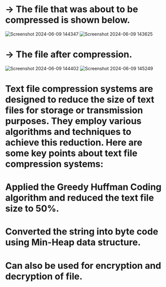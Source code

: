 
# -> The file that was about to be compressed is shown below.
![Screenshot 2024-06-09 144347](https://github.com/krishnaSaiSanga/File-Compressing-System/assets/150455517/45d38b92-bb03-48c3-a5a7-0fe634d0ff73)
![Screenshot 2024-06-09 143625](https://github.com/krishnaSaiSanga/File-Compressing-System/assets/150455517/014b7b53-b7a2-4a85-b736-95ba0ff7a702)

# -> The file after compression.
![Screenshot 2024-06-09 144402](https://github.com/krishnaSaiSanga/File-Compressing-System/assets/150455517/cccd8b05-c75c-47d8-a88e-4a512db64f5b)
![Screenshot 2024-06-09 145249](https://github.com/krishnaSaiSanga/File-Compressing-System/assets/150455517/f4695479-6c70-438f-846f-3d696e0a30d5)


# Text file compression systems are designed to reduce the size of text files for storage or transmission purposes. They employ various algorithms and techniques to achieve this reduction. Here are some key points about text file compression systems:
# Applied the Greedy Huffman Coding algorithm and reduced the text file size to 50%.
# Converted the string into byte code using Min-Heap data structure.
# Can also be used for encryption and decryption of file.
